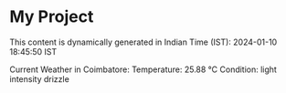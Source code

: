 # My Project

This content is dynamically generated in Indian Time (IST): 2024-01-10 18:45:50 IST


Current Weather in Coimbatore:
Temperature: 25.88 °C
Condition: light intensity drizzle
